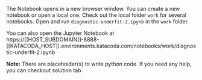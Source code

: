 The Notebook opens in a new browser window. You can create a new notebook or open a local one. Check out the local folder `work` for several notebooks. Open and run `diagnostic-underfit-2.ipynb` in the `work` folder.

You can also open the Jupyter Notebook at https://[[HOST_SUBDOMAIN]]-8888-[[KATACODA_HOST]].environments.katacoda.com/notebooks/work/diagnostic-underfit-2.ipynb

**Note:**
There are placeholder(s) to write python code. If you need any help, you can checkout solution tab.